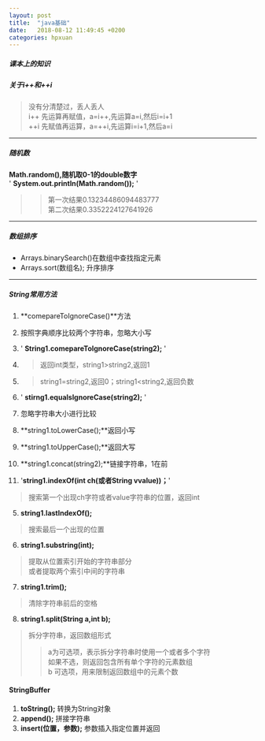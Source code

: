 ```yaml
---
layout: post
title:  "java基础"
date:   2018-08-12 11:49:45 +0200
categories: hpxuan
---
```


##### 课本上的知识  
##### 关于i++和++i   
> 没有分清楚过，丢人丢人  
> i++ 先运算再赋值，a=i++,先运算a=i,然后i=i+1  
> ++i 先赋值再运算，a=++i,先运算i=i+1,然后a=i

---

##### 随机数  
**Math.random(),随机取0-1的double数字**  
' **System.out.println(Math.random());** '  
>> 第一次结果0.13234486094483777  
>> 第二次结果0.3352224127641926

---

##### 数组排序  
- Arrays.binarySearch()在数组中查找指定元素  
- Arrays.sort(数组名); 升序排序

---

##### String常用方法  
1. **comepareToIgnoreCase()**方法  
2. 按照字典顺序比较两个字符串，忽略大小写  
3. ' **String1.comepareToIgnoreCase(string2);** '  
4. > 返回int类型，string1>string2,返回1  
5. > string1=string2,返回0；string1<string2,返回负数

1. ' **stirng1.equalsIgnoreCase(string2);** '  
2. 忽略字符串大小进行比较

1. **string1.toLowerCase();**返回小写

2. **string1.toUpperCase();**返回大写

3. **string1.concat(string2);**链接字符串，1在前

4. '**string1.indexOf(int ch(或者String vvalue))；**'  
> 搜索第一个出现ch字符或者value字符串的位置，返回int

5. **string1.lastIndexOf();**  
> 搜索最后一个出现的位置

6. **string1.substring(int);**  
> 提取从位置索引开始的字符串部分  
> 或者提取两个索引中间的字符串

7. **string1.trim();**  
> 清除字符串前后的空格

8. **string1.split(String a,int b);**  
> 拆分字符串，返回数组形式  
>> a为可选项，表示拆分字符串时使用一个或者多个字符  
>> 如果不选，则返回包含所有单个字符的元素数组  
>> b 可选项，用来限制返回数组中的元素个数

#### StringBuffer  
1. **toString();** 转换为String对象  
2. **append();** 拼接字符串  
3. **insert(位置，参数);** 参数插入指定位置并返回
